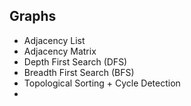 ## Graphs
- Adjacency List
- Adjacency Matrix
- Depth First Search (DFS)
- Breadth First Search (BFS)
- Topological Sorting + Cycle Detection
- 
